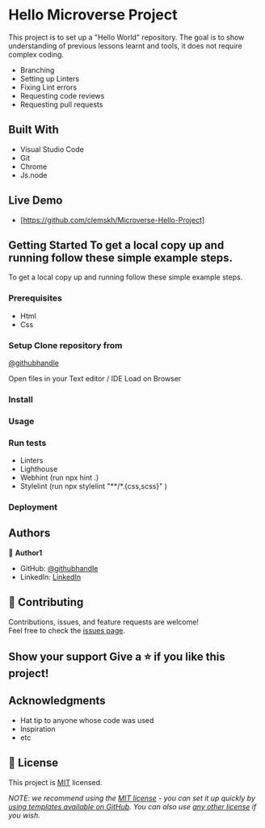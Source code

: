 # Hello Microverse Project 

This project is to set up a "Hello World" repository. The goal is to show understanding of previous lessons learnt and tools, it does not require complex coding.
- Branching
- Setting up Linters 
- Fixing Lint errors 
- Requesting code reviews 
- Requesting pull requests

## Built With 
- Visual Studio Code
- Git 
- Chrome 
- Js.node

## Live Demo 
- [https://github.com/clemskh/Microverse-Hello-Project]
## Getting Started To get a local copy up and running follow these simple example steps.

To get a local copy up and running follow these simple example steps.

### Prerequisites 
- Html 
- Css 

### Setup Clone repository from 
[@githubhandle](https://github.com/clemskh) 

Open files in your Text editor / IDE  Load on Browser 

### Install 

### Usage

### Run tests
- Linters  
- Lighthouse 
- Webhint (run npx hint .) 
- Stylelint (run npx stylelint "**/*.{css,scss}" )

### Deployment

## Authors 

👤 **Author1** 

- GitHub: [@githubhandle](https://github.com/clemskh) 
- LinkedIn: [LinkedIn](www.linkedin.com/in/clemence-houngbadji-a846a0186) 

## 🤝 Contributing  
Contributions, issues, and feature requests are welcome!  
Feel free to check the [issues page](../../issues/).  

## Show your support  Give a ⭐ if you like this project!  

## Acknowledgments  
- Hat tip to anyone whose code was used 
- Inspiration 
- etc  

## 📝 License


This project is [MIT](./LICENSE) licensed.

_NOTE: we recommend using the [MIT license](https://choosealicense.com/licenses/mit/) - you can set it up quickly by [using templates available on GitHub](https://docs.github.com/en/communities/setting-up-your-project-for-healthy-contributions/adding-a-license-to-a-repository). You can also use [any other license](https://choosealicense.com/licenses/) if you wish._
